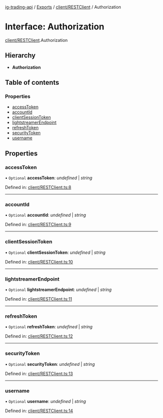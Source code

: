 [ig-trading-api](../README.md) / [Exports](../modules.md) / [client/RESTClient](../modules/client_restclient.md) / Authorization

# Interface: Authorization

[client/RESTClient](../modules/client_restclient.md).Authorization

## Hierarchy

- **Authorization**

## Table of contents

### Properties

- [accessToken](client_restclient.authorization.md#accesstoken)
- [accountId](client_restclient.authorization.md#accountid)
- [clientSessionToken](client_restclient.authorization.md#clientsessiontoken)
- [lightstreamerEndpoint](client_restclient.authorization.md#lightstreamerendpoint)
- [refreshToken](client_restclient.authorization.md#refreshtoken)
- [securityToken](client_restclient.authorization.md#securitytoken)
- [username](client_restclient.authorization.md#username)

## Properties

### accessToken

• `Optional` **accessToken**: _undefined_ \| _string_

Defined in: [client/RESTClient.ts:8](https://github.com/bennycode/ig-trading-api/blob/1448b27/src/client/RESTClient.ts#L8)

---

### accountId

• `Optional` **accountId**: _undefined_ \| _string_

Defined in: [client/RESTClient.ts:9](https://github.com/bennycode/ig-trading-api/blob/1448b27/src/client/RESTClient.ts#L9)

---

### clientSessionToken

• `Optional` **clientSessionToken**: _undefined_ \| _string_

Defined in: [client/RESTClient.ts:10](https://github.com/bennycode/ig-trading-api/blob/1448b27/src/client/RESTClient.ts#L10)

---

### lightstreamerEndpoint

• `Optional` **lightstreamerEndpoint**: _undefined_ \| _string_

Defined in: [client/RESTClient.ts:11](https://github.com/bennycode/ig-trading-api/blob/1448b27/src/client/RESTClient.ts#L11)

---

### refreshToken

• `Optional` **refreshToken**: _undefined_ \| _string_

Defined in: [client/RESTClient.ts:12](https://github.com/bennycode/ig-trading-api/blob/1448b27/src/client/RESTClient.ts#L12)

---

### securityToken

• `Optional` **securityToken**: _undefined_ \| _string_

Defined in: [client/RESTClient.ts:13](https://github.com/bennycode/ig-trading-api/blob/1448b27/src/client/RESTClient.ts#L13)

---

### username

• `Optional` **username**: _undefined_ \| _string_

Defined in: [client/RESTClient.ts:14](https://github.com/bennycode/ig-trading-api/blob/1448b27/src/client/RESTClient.ts#L14)
